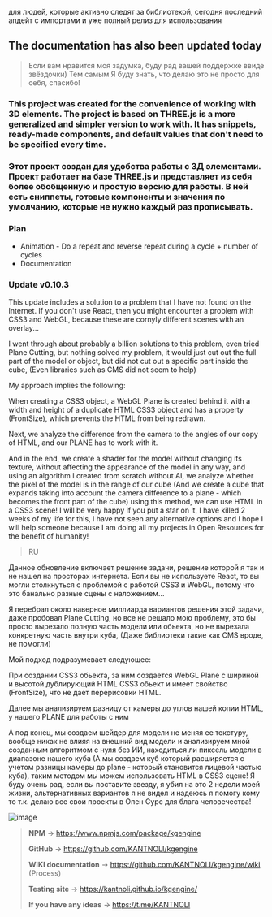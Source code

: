 для людей, которые активно следят за библиотекой, сегодня последний апдейт с импортами и уже полный релиз для использования


## The documentation has also been updated today

> Если вам нравится моя задумка, буду рад вашей поддержке ввиде звёздочки) Тем самым Я буду знать, что делаю это не просто для себя, спасибо!

### This project was created for the convenience of working with 3D elements. The project is based on THREE.js is a more generalized and simpler version to work with. It has snippets, ready-made components, and default values that don't need to be specified every time.
### Этот проект создан для удобства работы с 3Д элементами. Проект работает на базе THREE.js и представляет из себя более обобщенную и простую версию для работы. В ней есть сниппеты, готовые компоненты и значения по умолчанию, которые не нужно каждый раз прописывать. 

###  **Plan**
- Animation - Do a repeat and reverse repeat during a cycle + number of cycles
- Documentation


### Update v0.10.3
This update includes a solution to a problem that I have not found on the Internet. If you don't use React, then you might encounter a problem with CSS3 and WebGL, because these are cornyly different scenes with an overlay... 

I went through about probably a billion solutions to this problem, even tried Plane Cutting, but nothing solved my problem, it would just cut out the full part of the model or object, but did not cut out a specific part inside the cube, (Even libraries such as CMS did not seem to help)

My approach implies the following:

When creating a CSS3 object, a WebGL Plane is created behind it with a width and height of a duplicate HTML CSS3 object and has a property (FrontSize), which prevents the HTML from being redrawn. 

Next, we analyze the difference from the camera to the angles of our copy of HTML, and our PLANE has to work with it.

And in the end, we create a shader for the model without changing its texture, without affecting the appearance of the model in any way, and using an algorithm I created from scratch without AI, we analyze whether the pixel of the model is in the range of our cube (And we create a cube that expands taking into account the camera difference to a plane - which becomes the front part of the cube) using this method, we can use HTML in a CSS3 scene! I will be very happy if you put a star on it, I have killed 2 weeks of my life for this, I have not seen any alternative options and I hope I will help someone because I am doing all my projects in Open Resources for the benefit of humanity!

> RU

Данное обновление включает решение задачи, решение которой я так и не нашел на просторах интернета. Если вы не используете React, то вы могли столкнуться с проблемой с работой CSS3 и WebGL, потому что это банально разные сцены с наложением... 

Я перебрал около наверное миллиарда вариантов решения этой задачи, даже пробовал Plane Cutting, но все не решало мою проблему, это бы просто вырезало полную часть модели или обьекта, но не  вырезала конкретную часть внутри куба, (Даже библиотеки такие как CMS вроде, не помогли)

Мой подход подразумевает следующее:

При создании CSS3 обьекта, за ним создается WebGL Plane с шириной и высотой дублирующий HTML CSS3  обьект и имеет свойство (FrontSize), что не дает перерисовки HTML. 

Далее мы анализируем разницу от камеры до углов нашей копии HTML, у нашего PLANE для работы с ним

А под конец, мы создаем шейдер для модели не меняя ее текстуру, вообще никак не влияя на внешний вид модели и анализируем мной созданным алгоритмом с нуля без ИИ, находиться ли пиксель модели в диапазоне нашего куба (А мы создаем куб который расширяется с учетом разницы камеры до plane - который становится лицевой частью куба), таким методом мы можем использовать HTML в CSS3 сцене! Я буду очень рад, если вы поставите звезду, я убил на это 2 недели моей жизни, альтернативных вариантов я не видел и надеюсь я помогу кому то т.к. делаю все свои проекты в Опен Сурс для блага человечества! 

![image](https://github.com/user-attachments/assets/e79434ee-bfad-4107-acf2-90cf293f70fc)


> **NPM** -> https://www.npmjs.com/package/kgengine
>
> **GitHub** -> https://github.com/KANTNOLI/kgengine
> 
> **WIKI documentation** -> https://github.com/KANTNOLI/kgengine/wiki (Process)
> 
> **Testing site** ->  https://kantnoli.github.io/kgengine/
>
> **If you have any ideas** -> https://t.me/KANTNOLI
